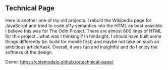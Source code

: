 ## Technical Page
Here is another one of my old projects. I rebuilt the Wikipedia page for JavaScript and tried to code a11y semantics into the HTML as best possible. I believe this was for The Odin Project. There are almost 800 lines of HTML for this project...what was I thinking!? In hindsight, I should have built some things differently (ie. build for mobile first) and maybe not take on such an ambitious article/task. Overall, it was fun and insightful and do I enjoy the softness of the design.  
  
Demo: https://colemodelo.github.io/technical-page/ 